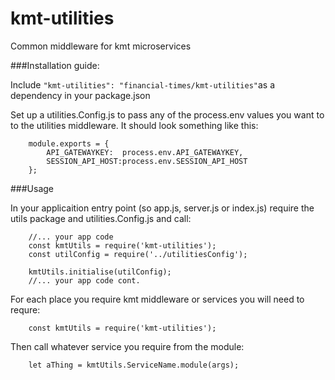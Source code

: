 # kmt-utilities
Common middleware for kmt microservices

###Installation guide:

Include ``"kmt-utilities": "financial-times/kmt-utilities"``as a dependency in your package.json

Set up a utilities.Config.js to pass any of the process.env values you want to to the utilities middleware. It should look something like this:

        module.exports = {
            API_GATEWAYKEY:  process.env.API_GATEWAYKEY,
            SESSION_API_HOST:process.env.SESSION_API_HOST
        };



###Usage

In your applicaition entry point (so app.js, server.js or index.js) require the utils package and utilities.Config.js and call:

        //... your app code
		const kmtUtils = require('kmt-utilities');
		const utilConfig = require('../utilitiesConfig');

		kmtUtils.initialise(utilConfig);
        //... your app code cont.


For each place you require kmt middleware or services you will need to requre:

        const kmtUtils = require('kmt-utilities');

Then call whatever service you require from the module:

		let aThing = kmtUtils.ServiceName.module(args);